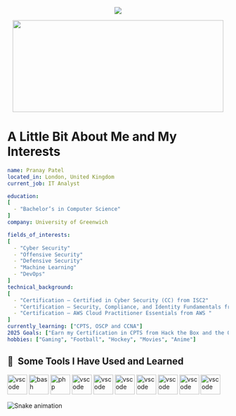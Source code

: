<p align="center">
  <img src="https://capsule-render.vercel.app/api?type=cylinder&height=200&color=2d046c&text=Hello%20There!&animation=fadeIn&fontColor=e3dfe9"/>
</p> 
<p align="center">
  <img width="480" height="209" src="https://media3.giphy.com/media/v1.Y2lkPTc5MGI3NjExdGpuYjR6YW9ncjFhbTV4NnJxc2FyYzQyZTFrbGNhbWg1dzF0a2d0YyZlcD12MV9pbnRlcm5hbF9naWZfYnlfaWQmY3Q9Zw/4OV1bLOIWwIXRxpXlN/giphy.gif">
</p>



# A Little Bit About Me and My Interests  

```yaml
name: Pranay Patel  
located_in: London, United Kingdom   
current_job: IT Analyst  

education:
[    
  - "Bachelor’s in Computer Science"  
]
company: University of Greenwich   

fields_of_interests:
[  
  - "Cyber Security"
  - "Offensive Security"
  - "Defensive Security"     
  - "Machine Learning"    
  - "DevOps"  
]
technical_background:
[
  - "Certification – Certified in Cyber Security (CC) from ISC2"  
  - "Certification – Security, Compliance, and Identity Fundamentals from Microsoft"  
  - "Certification – AWS Cloud Practitioner Essentials from AWS "  
]
currently_learning: ["CPTS, OSCP and CCNA"]  
2025 Goals: ["Earn my Certification in CPTS from Hack the Box and the OSCP"]  
hobbies: ["Gaming", "Football", "Hockey", "Movies", "Anime"]
```

<h2> 🚀 &nbsp;Some Tools I Have Used and Learned</h2>
<p align="left">
<img src="https://www.vectorlogo.zone/logos/python/python-icon.svg" alt="vscode" width="45" height="45"/>
<img src="https://www.vectorlogo.zone/logos/java/java-icon.svg" alt="bash" width="45" height="45"/>
<img src="https://www.vectorlogo.zone/logos/microsoft_azure/microsoft_azure-icon.svg" alt="php" width="45" height="45"/>
<img src="https://www.vectorlogo.zone/logos/linux/linux-icon.svg" alt="vscode" width="45" height="45"/>
<img src="https://www.vectorlogo.zone/logos/javascript/javascript-vertical.svg" alt="vscode" width="45" height="45"/>
<img src="https://www.vectorlogo.zone/logos/amazon_aws/amazon_aws-icon.svg" alt="vscode" width="45" height="45"/>
<img src="https://www.vectorlogo.zone/logos/wireshark/wireshark-icon.svg" alt="vscode" width="45" height="45"/>
<img src="https://www.vectorlogo.zone/logos/splunk/splunk-icon.svg" alt="vscode" width="45" height="45"/>
<img src="https://www.vectorlogo.zone/logos/raspberrypi/raspberrypi-icon.svg" alt="vscode" width="45" height="45"/>
<img src="https://www.vectorlogo.zone/logos/mysql/mysql-official.svg" alt="vscode" width="45" height="45"/>
</p>

![Snake animation](https://github.com/PranayP21/PranayP21/blob/output/github-contribution-grid-snake.svg)




